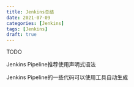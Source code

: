 ```yaml
---
title: Jenkins总结
date: 2021-07-09
categories: [Jenkins]
tags: [Jenkins]
draft: true
---
```


TODO

Jenkins Pipeline推荐使用声明式语法

Jenkins Pipeline的一些代码可以使用工具自动生成